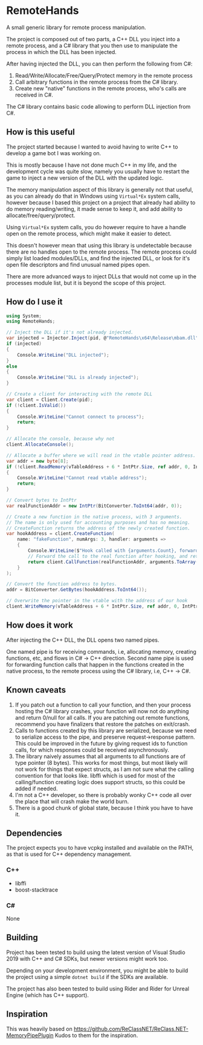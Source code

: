 # RemoteHands

A small generic library for remote process manipulation.

The project is composed out of two parts, a C++ DLL you inject into a remote process, and a C# library that you then use
to manipulate the process in which the DLL has been injected.

After having injected the DLL, you can then perform the following from C#:

1. Read/Write/Allocate/Free/Query/Protect memory in the remote process
2. Call arbitrary functions in the remote process from the C# library.
4. Create new "native" functions in the remote process, who's calls are received in C#.

The C# library contains basic code allowing to perform DLL injection from C#.

## How is this useful

The project started because I wanted to avoid having to write C++ to develop a game bot I was working on.

This is mostly because I have not done much C++ in my life, and the development cycle was quite slow, namely you usually
have to restart the game to inject a new version of the DLL with the updated logic.

The memory manipulation aspect of this library is generally not that useful, as you can already do that in Windows
using `Virtual*Ex` system calls, however because I based this project on a project that already had ability to do memory
reading/writing, it made sense to keep it, and add ability to allocate/free/query/protect.

Using `Virtual*Ex` system calls, you do however require to have a handle open on the remote process, which might make it
easier to detect.

This doesn't however mean that using this library is undetectable because there are no handles open to the remote
process. The remote process could simply list loaded modules/DLLs, and find the injected DLL, or look for it's open file
descriptors and find unusual named pipes open.

There are more advanced ways to inject DLLs that would not come up in the processes module list, but it is beyond the
scope of this project.

## How do I use it

```c#
using System;
using RemoteHands;

// Inject the DLL if it's not already injected.
var injected = Injector.Inject(pid, @"RemoteHands\x64\Release\mbam.dll");
if (injected)
{
    Console.WriteLine("DLL injected");
}
else
{
    Console.WriteLine("DLL is already injected");
}

// Create a client for interacting with the remote DLL
var client = Client.Create(pid);
if (!client.IsValid())
{
    Console.WriteLine("Cannot connect to process");
    return;
}

// Allocate the console, because why not
client.AllocateConsole();

// Allocate a buffer where we will read in the vtable pointer address.
var addr = new byte[8];
if (!client.ReadMemory(vTableAddress + 6 * IntPtr.Size, ref addr, 0, IntPtr.Size))
{
    Console.WriteLine("Cannot read vtable address");
    return;
}

// Convert bytes to IntPtr
var realFunctionAddr = new IntPtr(BitConverter.ToInt64(addr, 0));

// Create a new function in the native process, with 3 arguments.
// The name is only used for accounting purposes and has no meaning.
// CreateFunction returns the address of the newly created function.
var hookAddress = client.CreateFunction(
    name: "fakeFunction", numArgs: 3, handler: arguments =>
    {
        Console.WriteLine($"Hook called with {arguments.Count}, forwarding to real function.");
        // Forward the call to the real function after hooking, and return it's return value.
        return client.CallFunction(realFunctionAddr, arguments.ToArray());
    }
);

// Convert the function address to bytes.
addr = BitConverter.GetBytes(hookAddress.ToInt64());

// Overwrite the pointer in the vtable with the address of our hook
client.WriteMemory(vTableAddress + 6 * IntPtr.Size, ref addr, 0, IntPtr.Size);
```

## How does it work

After injecting the C++ DLL, the DLL opens two named pipes.

One named pipe is for receiving commands, i.e, allocating memory, creating functions, etc, and flows in C# -> C++
direction. Second name pipe is used for forwarding function calls that happen in the functions created in the native
process, to the remote process using the C# library, i.e, C++ -> C#.

## Known caveats

1. If you patch out a function to call your function, and then your process hosting the C# library crashes, your
   function will now not do anything and return 0/null for all calls. If you are patching out remote functions,
   recommend you have finalizers that restore the patches on exit/crash.
2. Calls to functions created by this library are serialized, because we need to serialize access to the pipe, and
   preserve request->response pattern. This could be improved in the future by giving request ids to function calls, for
   which responses could be received asynchronously.
3. The library naively assumes that all arguments to all functions are of type pointer (8 bytes). This works for most
   things, but most likely will not work for things that expect structs, as I am not sure what the calling convention
   for that looks like. libffi which is used for most of the calling/function creating logic does support structs, so
   this could be added if needed.
4. I'm not a C++ developer, so there is probably wonky C++ code all over the place that will crash make the world burn.
5. There is a good chunk of global state, because I think you have to have it.

## Dependencies

The project expects you to have vcpkg installed and available on the PATH, as that is used for C++ dependency
management.

### C++

* libffi
* boost-stacktrace

### C#

None

## Building

Project has been tested to build using the latest version of Visual Studio 2019 with C++ and C# SDKs, but newer versions
might work too.

Depending on your development environment, you might be able to build the project using a simple `dotnet build` if the
SDKs are available.

The project has also been tested to build using Rider and Rider for Unreal Engine (which has C++ support).

## Inspiration

This was heavily based on https://github.com/ReClassNET/ReClass.NET-MemoryPipePlugin
Kudos to them for the inspiration.

